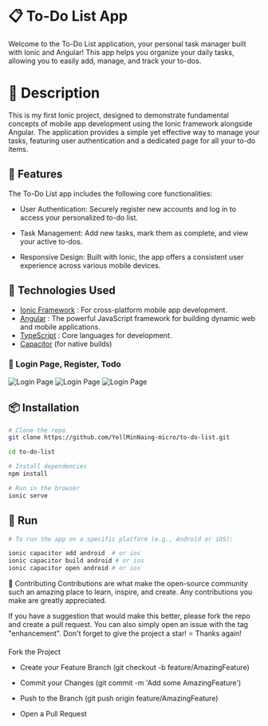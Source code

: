 # 📋 To-Do List App

Welcome to the To-Do List application, your personal task manager built with Ionic and Angular! This app helps you organize your daily tasks, allowing you to easily add, manage, and track your to-dos.

# 📝 Description
This is my first Ionic project, designed to demonstrate fundamental concepts of mobile app development using the Ionic framework alongside Angular. The application provides a simple yet effective way to manage your tasks, featuring user authentication and a dedicated page for all your to-do items.

## 🚀 Features

The To-Do List app includes the following core functionalities:

- User Authentication: Securely register new accounts and log in to access your personalized to-do list.

- Task Management: Add new tasks, mark them as complete, and view your active to-dos.

- Responsive Design: Built with Ionic, the app offers a consistent user experience across various mobile devices.

## 🧰 Technologies Used

- [Ionic Framework](https://ionicframework.com/) : For cross-platform mobile app development.
- [Angular](https://angular.io/) : The powerful JavaScript framework for building dynamic web and mobile applications.
- [TypeScript](https://www.typescriptlang.org/) : Core languages for development.
- [Capacitor](https://capacitorjs.com/) (for native builds)

### 🔐 Login Page, Register, Todo 

![Login Page](https://raw.githubusercontent.com/YellMinNaing-micro/to-do-list/main/to-do-list/src/assets/screenshot/login.png) ![Login Page](https://raw.githubusercontent.com/YellMinNaing-micro/to-do-list/main/to-do-list/src/assets/screenshot/register.png) ![Login Page](https://raw.githubusercontent.com/YellMinNaing-micro/to-do-list/main/to-do-list/src/assets/screenshot/todo.png)


## 📦 Installation

```bash
# Clone the repo
git clone https://github.com/YellMinNaing-micro/to-do-list.git

cd to-do-list

# Install dependencies
npm install

# Run in the browser
ionic serve
```
## 🏃 Run 

```bash
# To run the app on a specific platform (e.g., Android or iOS):

ionic capacitor add android  # or ios
ionic capacitor build android # or ios
ionic capacitor open android # or ios

```
🤝 Contributing
Contributions are what make the open-source community such an amazing place to learn, inspire, and create. Any contributions you make are greatly appreciated.

If you have a suggestion that would make this better, please fork the repo and create a pull request. You can also simply open an issue with the tag "enhancement".
Don't forget to give the project a star! ⭐ Thanks again!

Fork the Project

- Create your Feature Branch (git checkout -b feature/AmazingFeature)

- Commit your Changes (git commit -m 'Add some AmazingFeature')

- Push to the Branch (git push origin feature/AmazingFeature)

- Open a Pull Request

